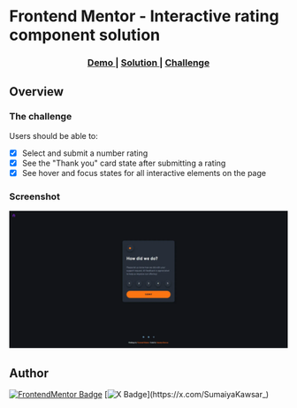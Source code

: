 # Frontend Mentor - Interactive rating component solution

<div align="center">
  <h3>
    <a href="https://sumaiyakawsar.github.io/frontend-mentor-challenges-using-react/#/project19">
      Demo
    </a>
    <span> | </span>
    <a href="https://github.com/sumaiyakawsar/frontend-mentor-challenges-using-react/tree/main/src/pages/19-interactive-rating">
      Solution
    </a>
    <span> | </span>
    <a href="https://www.frontendmentor.io/challenges/interactive-rating-component-koxpeBUmI">
      Challenge
    </a>
  </h3>
</div>
 

 

## Overview

### The challenge

Users should be able to:

- [x] Select and submit a number rating
- [x] See the "Thank you" card state after submitting a rating
- [x] See hover and focus states for all interactive elements on the page
  
### Screenshot

![Screenshot](../homepage/images/project19-Interactive-rating.webp)

 

   
## Author

[![FrontendMentor Badge](https://img.shields.io/badge/-_SumaiyaKawsar_-3F54A3?style=plastic&labelColor=3F54A3&logo=frontend-mentor&logoColor=white&link=https://www.frontendmentor.io/profile/sumaiyakawsar)](https://www.frontendmentor.io/profile/sumaiyakawsar) [![X Badge](https://img.shields.io/badge/-_SumaiyaKawsar_-black?style=plastic&labelColor=black&logo=X&logoColor=white&link=https://x.com/SumaiyaKawsar_)](https://x.com/SumaiyaKawsar_)